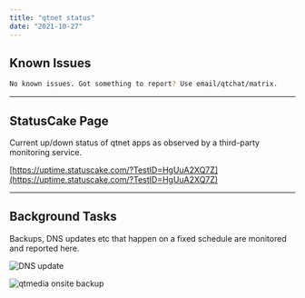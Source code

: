 ```yaml
---
title: "qtnet status"
date: "2021-10-27"
---
```


## Known Issues

```bash
No known issues. Got something to report? Use email/qtchat/matrix. 
```

***

## StatusCake Page

Current up/down status of qtnet apps as observed by a third-party monitoring service.

[https://uptime.statuscake.com/?TestID=HgUuA2XQ7Z](https://uptime.statuscake.com/?TestID=HgUuA2XQ7Z)

***

## Background Tasks

Backups, DNS updates etc that happen on a fixed schedule are monitored and reported here.

![DNS update](https://healthchecks.io/badge/929328ec-f605-456e-b65c-7912ee/4Dz0Lfus/dns-update.svg)

![qtmedia onsite backup](https://healthchecks.io/badge/929328ec-f605-456e-b65c-7912ee/IFtexcuC/qtmedia-onsite-backup.svg)
